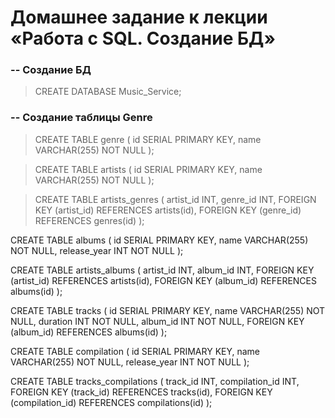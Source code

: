 # Домашнее задание к лекции «Работа с SQL. Создание БД»

### -- Создание БД
> CREATE DATABASE Music_Service;

### -- Создание таблицы Genre
> CREATE TABLE genre (
  id SERIAL PRIMARY KEY,
  name VARCHAR(255) NOT NULL
);

> CREATE TABLE artists (
>   id SERIAL PRIMARY KEY,
>   name VARCHAR(255) NOT NULL
> );

> CREATE TABLE artists_genres (
  artist_id INT,
  genre_id INT,
  FOREIGN KEY (artist_id) REFERENCES artists(id),
  FOREIGN KEY (genre_id) REFERENCES genres(id)
);

CREATE TABLE albums (
  id SERIAL PRIMARY KEY,
  name VARCHAR(255) NOT NULL,
  release_year INT NOT NULL
);

CREATE TABLE artists_albums (
  artist_id INT,
  album_id INT,
  FOREIGN KEY (artist_id) REFERENCES artists(id),
  FOREIGN KEY (album_id) REFERENCES albums(id)
);

CREATE TABLE tracks (
  id SERIAL PRIMARY KEY,
  name VARCHAR(255) NOT NULL,
  duration INT NOT NULL,
  album_id INT NOT NULL,
  FOREIGN KEY (album_id) REFERENCES albums(id)
);

CREATE TABLE compilation (
  id SERIAL PRIMARY KEY,
  name VARCHAR(255) NOT NULL,
  release_year INT NOT NULL
);

CREATE TABLE tracks_compilations (
  track_id INT,
  compilation_id INT,
  FOREIGN KEY (track_id) REFERENCES tracks(id),
  FOREIGN KEY (compilation_id) REFERENCES compilations(id)
);